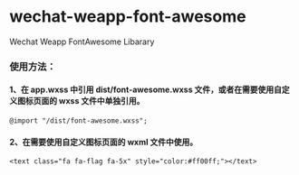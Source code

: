 # wechat-weapp-font-awesome
Wechat Weapp FontAwesome Libarary 

### 使用方法：

#### 1、在 app.wxss 中引用 dist/font-awesome.wxss 文件，或者在需要使用自定义图标页面的 wxss 文件中单独引用。

`@import "/dist/font-awesome.wxss";`

#### 2、在需要使用自定义图标页面的 wxml 文件中使用。

`<text class="fa fa-flag fa-5x" style="color:#ff00ff;"></text>`
